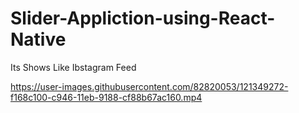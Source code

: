 

# Slider-Appliction-using-React-Native
Its Shows Like Ibstagram Feed


https://user-images.githubusercontent.com/82820053/121349272-f168c100-c946-11eb-9188-cf88b67ac160.mp4

